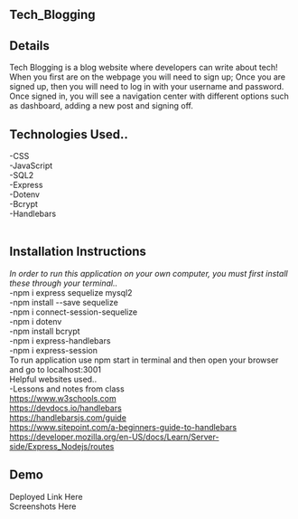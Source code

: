 ## Tech_Blogging

## Details<br>
Tech Blogging is a blog website where developers can write about tech! When you first are on the webpage you will need to sign up; Once you are signed up, then you will need to log in with your username and password. Once signed in, you will see a navigation center with different options such as dashboard, adding a new post and signing off.  


## Technologies Used..<br>
-CSS<br>
-JavaScript<br>
-SQL2<br>
-Express<br>
-Dotenv<br>
-Bcrypt<br>
-Handlebars<br>
<br>

## Installation Instructions
*In order to run this application on your own computer, you must first install these through your terminal..*<br>
-npm i express sequelize mysql2<br>
-npm install --save sequelize<br>
-npm i connect-session-sequelize<br>
-npm i dotenv<br>
-npm install bcrypt<br>
-npm i express-handlebars<br>
-npm i express-session<br>
To run application use npm start in terminal and then open your browser and go to localhost:3001
<br>
Helpful websites used..<br>
-Lessons and notes from class<br>
https://www.w3schools.com<br>
https://devdocs.io/handlebars<br>
https://handlebarsjs.com/guide<br>
https://www.sitepoint.com/a-beginners-guide-to-handlebars<br>
https://developer.mozilla.org/en-US/docs/Learn/Server-side/Express_Nodejs/routes


## Demo<br>
Deployed Link Here<br>
Screenshots Here
